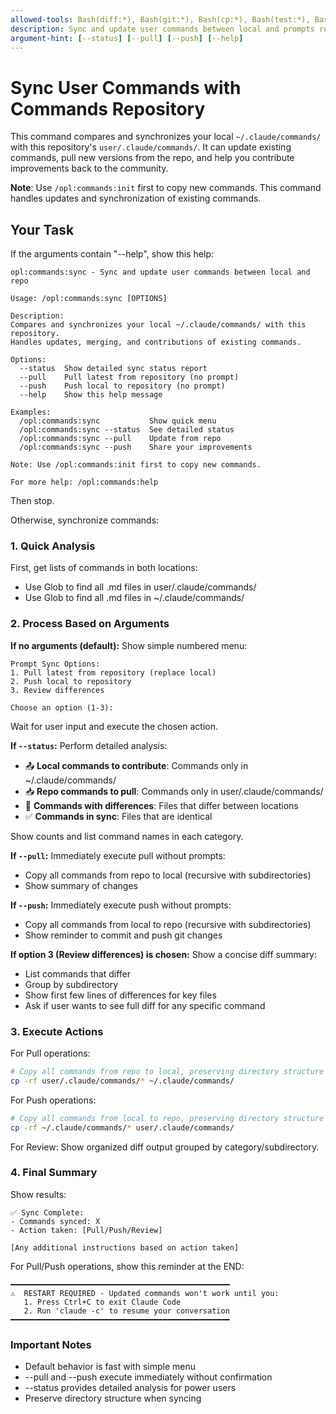 ```yaml
---
allowed-tools: Bash(diff:*), Bash(git:*), Bash(cp:*), Bash(test:*), Bash(echo:*), Read, Write, Edit, Grep, Glob
description: Sync and update user commands between local and prompts repo
argument-hint: [--status] [--pull] [--push] [--help]
---
```


# Sync User Commands with Commands Repository

This command compares and synchronizes your local `~/.claude/commands/` with this repository's `user/.claude/commands/`. It can update existing commands, pull new versions from the repo, and help you contribute improvements back to the community.

**Note**: Use `/opl:commands:init` first to copy new commands. This command handles updates and synchronization of existing commands.

## Your Task

If the arguments contain "--help", show this help:

```
opl:commands:sync - Sync and update user commands between local and repo

Usage: /opl:commands:sync [OPTIONS]

Description:
Compares and synchronizes your local ~/.claude/commands/ with this repository.
Handles updates, merging, and contributions of existing commands.

Options:
  --status  Show detailed sync status report
  --pull    Pull latest from repository (no prompt)
  --push    Push local to repository (no prompt)
  --help    Show this help message

Examples:
  /opl:commands:sync           Show quick menu
  /opl:commands:sync --status  See detailed status
  /opl:commands:sync --pull    Update from repo
  /opl:commands:sync --push    Share your improvements

Note: Use /opl:commands:init first to copy new commands.

For more help: /opl:commands:help
```

Then stop.

Otherwise, synchronize commands:

### 1. Quick Analysis
First, get lists of commands in both locations:
- Use Glob to find all .md files in user/.claude/commands/
- Use Glob to find all .md files in ~/.claude/commands/

### 2. Process Based on Arguments

**If no arguments (default):**
Show simple numbered menu:
```
Prompt Sync Options:
1. Pull latest from repository (replace local)
2. Push local to repository
3. Review differences

Choose an option (1-3):
```

Wait for user input and execute the chosen action.

**If `--status`:**
Perform detailed analysis:
- 📤 **Local commands to contribute**: Commands only in ~/.claude/commands/
- 📥 **Repo commands to pull**: Commands only in user/.claude/commands/
- 🔄 **Commands with differences**: Files that differ between locations
- ✅ **Commands in sync**: Files that are identical

Show counts and list command names in each category.

**If `--pull`:**
Immediately execute pull without prompts:
- Copy all commands from repo to local (recursive with subdirectories)
- Show summary of changes

**If `--push`:**
Immediately execute push without prompts:
- Copy all commands from local to repo (recursive with subdirectories)
- Show reminder to commit and push git changes

**If option 3 (Review differences) is chosen:**
Show a concise diff summary:
- List commands that differ
- Group by subdirectory
- Show first few lines of differences for key files
- Ask if user wants to see full diff for any specific command

### 3. Execute Actions

For Pull operations:
```bash
# Copy all commands from repo to local, preserving directory structure
cp -rf user/.claude/commands/* ~/.claude/commands/
```

For Push operations:
```bash
# Copy all commands from local to repo, preserving directory structure
cp -rf ~/.claude/commands/* user/.claude/commands/
```

For Review:
Show organized diff output grouped by category/subdirectory.

### 4. Final Summary

Show results:
```
✅ Sync Complete:
- Commands synced: X
- Action taken: [Pull/Push/Review]

[Any additional instructions based on action taken]
```

For Pull/Push operations, show this reminder at the END:
```
━━━━━━━━━━━━━━━━━━━━━━━━━━━━━━━━━━━━━━━━━━━━━━━━━
⚠️  RESTART REQUIRED - Updated commands won't work until you:
   1. Press Ctrl+C to exit Claude Code
   2. Run 'claude -c' to resume your conversation
━━━━━━━━━━━━━━━━━━━━━━━━━━━━━━━━━━━━━━━━━━━━━━━━━
```

### Important Notes
- Default behavior is fast with simple menu
- --pull and --push execute immediately without confirmation
- --status provides detailed analysis for power users
- Preserve directory structure when syncing